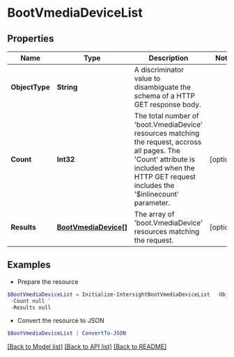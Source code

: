 # BootVmediaDeviceList
## Properties

Name | Type | Description | Notes
------------ | ------------- | ------------- | -------------
**ObjectType** | **String** | A discriminator value to disambiguate the schema of a HTTP GET response body. | 
**Count** | **Int32** | The total number of &#39;boot.VmediaDevice&#39; resources matching the request, accross all pages. The &#39;Count&#39; attribute is included when the HTTP GET request includes the &#39;$inlinecount&#39; parameter. | [optional] 
**Results** | [**BootVmediaDevice[]**](BootVmediaDevice.md) | The array of &#39;boot.VmediaDevice&#39; resources matching the request. | [optional] 

## Examples

- Prepare the resource
```powershell
$BootVmediaDeviceList = Initialize-IntersightBootVmediaDeviceList  -ObjectType null `
 -Count null `
 -Results null
```

- Convert the resource to JSON
```powershell
$BootVmediaDeviceList | ConvertTo-JSON
```

[[Back to Model list]](../README.md#documentation-for-models) [[Back to API list]](../README.md#documentation-for-api-endpoints) [[Back to README]](../README.md)

